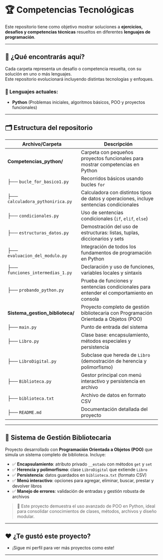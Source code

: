 # 🏆 Competencias Tecnológicas

Este repositorio tiene como objetivo mostrar soluciones a **ejercicios, desafíos y competencias técnicas** resueltos en diferentes **lenguajes de programación**.  

---

## 🧩 ¿Qué encontrarás aquí?

Cada carpeta representa un desafío o competencia resuelta, con su solución en uno o más lenguajes.  
Este repositorio evolucionará incluyendo distintas tecnologías y enfoques.

### 🐍 Lenguajes actuales:
- **Python** (Problemas iniciales, algoritmos básicos, POO y proyectos funcionales)

---

## 🗂️ Estructura del repositorio

| Archivo/Carpeta | Descripción |
|------------------|-------------|
| **Competencias_python/**  | Carpeta con pequeños proyectos funcionales para mostrar competencias en Python |
| ├── `bucle_for_basico1.py`   | Recorridos básicos usando bucles `for` |
| ├── `calculadora_pythonirica.py` | Calculadora con distintos tipos de datos y operaciones, incluye sentencias condicionales |
| ├── `condicionales.py` | Uso de sentencias condicionales (`if`, `elif`, `else`) |
| ├── `estructuras_datos.py`  | Demostración del uso de estructuras: listas, tuplas, diccionarios y sets |
| ├── `evaluacion_del_modulo.py`  | Integración de todos los fundamentos de programación en Python |
| ├── `funciones_intermedias_1.py`     | Declaración y uso de funciones, variables locales y sintaxis |
| ├── `probando_python.py`      | Prueba de funciones y sentencias condicionales para entender el comportamiento en consola |
| **Sistema_gestion_biblioteca/** | Proyecto completo de gestión bibliotecaria con Programación Orientada a Objetos (POO) |
| ├── `main.py` | Punto de entrada del sistema |
| ├── `Libro.py` | Clase base: encapsulamiento, métodos especiales y persistencia |
| ├── `LibroDigital.py` | Subclase que hereda de `Libro` (demostración de herencia y polimorfismo) |
| ├── `Biblioteca.py` | Gestor principal con menú interactivo y persistencia en archivo |
| ├── `biblioteca.txt` | Archivo de datos en formato CSV |
| ├── `README.md` | Documentación detallada del proyecto |

---

## 🚀 Sistema de Gestión Bibliotecaria

Proyecto desarrollado con **Programación Orientada a Objetos (POO)** que simula un sistema completo de biblioteca. Incluye:

- ✅ **Encapsulamiento**: atributo privado `__estado` con métodos `get` y `set`
- ✅ **Herencia y polimorfismo**: clase `LibroDigital` que extiende `Libro`
- ✅ **Persistencia**: datos guardados en `biblioteca.txt` (formato CSV)
- ✅ **Menú interactivo**: opciones para agregar, eliminar, buscar, prestar y devolver libros
- ✅ **Manejo de errores**: validación de entradas y gestión robusta de archivos

> 📌 Este proyecto demuestra el uso avanzado de POO en Python, ideal para consolidar conocimientos de clases, métodos, archivos y diseño modular.

---

## ❤️ ¿Te gustó este proyecto?

- ¡Sigue mi perfil para ver más proyectos como este!

---
